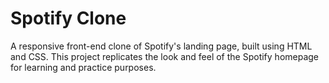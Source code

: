 # Spotify Clone

A responsive front-end clone of Spotify's landing page, built using HTML and CSS. This project replicates the look and feel of the Spotify homepage for learning and practice purposes.
